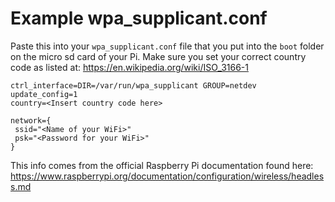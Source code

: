 # Example wpa_supplicant.conf
Paste this into your `wpa_supplicant.conf` file that you put into the `boot` folder on the micro sd card of your Pi.
Make sure you set your correct country code as listed at: https://en.wikipedia.org/wiki/ISO_3166-1

```
ctrl_interface=DIR=/var/run/wpa_supplicant GROUP=netdev
update_config=1
country=<Insert country code here>

network={
 ssid="<Name of your WiFi>"
 psk="<Password for your WiFi>"
}
```

This info comes from the official Raspberry Pi documentation found here: https://www.raspberrypi.org/documentation/configuration/wireless/headless.md
